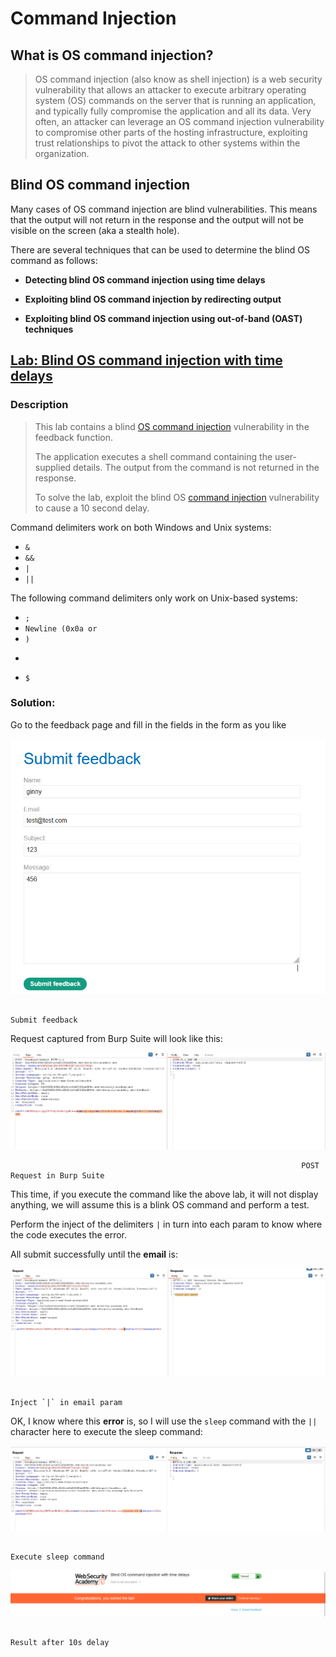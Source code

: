 # Command Injection

## What is **OS command injection?**

> OS command injection (also know as shell injection) is a web security vulnerability that allows an attacker to execute arbitrary operating system (OS) commands on the server that is running an application, and typically fully compromise the application and all its data. Very often, an attacker can leverage an OS command injection vulnerability to compromise other parts of the hosting infrastructure, exploiting trust relationships to pivot the attack to other systems within the organization.
> 

## **Blind OS command injection**

Many cases of OS command injection are blind vulnerabilities. This means that the output will not return in the response and the output will not be visible on the screen (aka a stealth hole).

There are several techniques that can be used to determine the blind OS command as follows:

 - **Detecting blind OS command injection using time delays**

 - **Exploiting blind OS command injection by redirecting output**

 - **Exploiting blind OS command injection using out-of-band (OAST) techniques**

## **[Lab: Blind OS command injection with time delays](https://portswigger.net/web-security/os-command-injection/lab-blind-time-delays)**

### Description

> This lab contains a blind [OS command injection](https://portswigger.net/web-security/os-command-injection) vulnerability in the feedback function.
> 
> 
> The application executes a shell command containing the 
> user-supplied details. The output from the command is not returned in 
> the response.
> 
> To solve the lab, exploit the blind OS [command injection](https://portswigger.net/web-security/os-command-injection) vulnerability to cause a 10 second delay.
> 

Command delimiters work on both Windows and Unix systems:

- `&`
- `&&`
- `|`
- `||`

The following command delimiters only work on Unix-based systems:

- `;`
- `Newline (0x0a or`
- `)`
- ```
- `$`

### Solution:

Go to the feedback page and fill in the fields in the form as you like

![                                                                              Submit feedback ](Command%20Injection%2033c15db78f794538a5bda0ab38980289/Untitled.png)

                                                                              Submit feedback 

Request captured from Burp Suite will look like this:

![                                                                     POST Request in Burp Suite](Command%20Injection%2033c15db78f794538a5bda0ab38980289/Untitled%201.png)

                                                                     POST Request in Burp Suite

This time, if you execute the command like the above lab, it will not display anything, we will assume this is a blink OS command and perform a test.

Perform the inject of the delimiters `|`  in turn into each param to know where the code executes the error.

All submit successfully until the **email** is: 

![                                                                             Inject `|` in email param](Command%20Injection%2033c15db78f794538a5bda0ab38980289/Untitled%202.png)

                                                                             Inject `|` in email param

 OK, I know where this **error** is, so I will use the `sleep` command with the `||`  character here to execute the sleep command: 

![                                                                            Execute sleep command ](Command%20Injection%2033c15db78f794538a5bda0ab38980289/Untitled%203.png)

                                                                            Execute sleep command 

![                                                                              Result after 10s delay](Command%20Injection%2033c15db78f794538a5bda0ab38980289/Untitled%204.png)

                                                                              Result after 10s delay